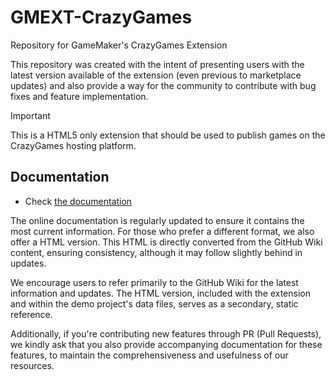 # GMEXT-CrazyGames
Repository for GameMaker's CrazyGames Extension

This repository was created with the intent of presenting users with the latest version available of the extension (even previous to marketplace updates) and also provide a way for the community to contribute with bug fixes and feature implementation.

> [!IMPORTANT]
> This is a HTML5 only extension that should be used to publish games on the CrazyGames hosting platform.

## Documentation

* Check [the documentation](../../wiki)

The online documentation is regularly updated to ensure it contains the most current information. For those who prefer a different format, we also offer a HTML version. This HTML is directly converted from the GitHub Wiki content, ensuring consistency, although it may follow slightly behind in updates.

We encourage users to refer primarily to the GitHub Wiki for the latest information and updates. The HTML version, included with the extension and within the demo project's data files, serves as a secondary, static reference.

Additionally, if you're contributing new features through PR (Pull Requests), we kindly ask that you also provide accompanying documentation for these features, to maintain the comprehensiveness and usefulness of our resources.
